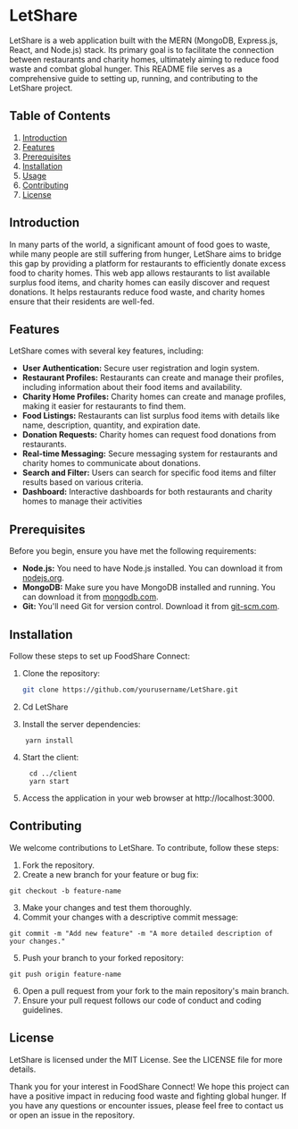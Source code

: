 # LetShare
LetShare is a web application built with the MERN (MongoDB, Express.js, React, and Node.js) stack. Its primary goal is to facilitate the connection between restaurants and charity homes, ultimately aiming to reduce food waste and combat global hunger. This README file serves as a comprehensive guide to setting up, running, and contributing to the LetShare project.

## Table of Contents

1. [Introduction](#introduction)
2. [Features](#features)
3. [Prerequisites](#prerequisites)
4. [Installation](#installation)
5. [Usage](#usage)
6. [Contributing](#contributing)
7. [License](#license)

## Introduction

In many parts of the world, a significant amount of food goes to waste, while many people are still suffering from hunger, LetShare aims to bridge this gap by providing a platform for restaurants to efficiently donate excess food to charity homes. This web app allows restaurants to list available surplus food items, and charity homes can easily discover and request donations. It helps restaurants reduce food waste, and charity homes ensure that their residents are well-fed.

## Features

LetShare comes with several key features, including:

- **User Authentication:** Secure user registration and login system.
- **Restaurant Profiles:** Restaurants can create and manage their profiles, including information about their food items and availability.
- **Charity Home Profiles:** Charity homes can create and manage profiles, making it easier for restaurants to find them.
- **Food Listings:** Restaurants can list surplus food items with details like name, description, quantity, and expiration date.
- **Donation Requests:** Charity homes can request food donations from restaurants.
- **Real-time Messaging:** Secure messaging system for restaurants and charity homes to communicate about donations.
- **Search and Filter:** Users can search for specific food items and filter results based on various criteria.
- **Dashboard:** Interactive dashboards for both restaurants and charity homes to manage their activities

## Prerequisites

Before you begin, ensure you have met the following requirements:

- **Node.js:** You need to have Node.js installed. You can download it from [nodejs.org](https://nodejs.org/).
- **MongoDB:** Make sure you have MongoDB installed and running. You can download it from [mongodb.com](https://www.mongodb.com/).
- **Git:** You'll need Git for version control. Download it from [git-scm.com](https://git-scm.com/).

## Installation

Follow these steps to set up FoodShare Connect:

1. Clone the repository:

   ```bash
   git clone https://github.com/yourusername/LetShare.git
   ```
2. Cd LetShare

3. Install the server dependencies:
  ``` cd server
      yarn install
```

4. Start the client:
```
     cd ../client
     yarn start
```
5. Access the application in your web browser at http://localhost:3000.

## Contributing
We welcome contributions to LetShare. To contribute, follow these steps:

1. Fork the repository.
2. Create a new branch for your feature or bug fix:
```
git checkout -b feature-name
```
3. Make your changes and test them thoroughly.
4. Commit your changes with a descriptive commit message:
```
git commit -m "Add new feature" -m "A more detailed description of your changes."
```
5. Push your branch to your forked repository:

```
git push origin feature-name
```
6. Open a pull request from your fork to the main repository's main branch.
7. Ensure your pull request follows our code of conduct and coding guidelines.

## License
LetShare is licensed under the MIT License. See the LICENSE file for more details.

Thank you for your interest in FoodShare Connect! We hope this project can have a positive impact in reducing food waste 
and fighting global hunger. If you have any questions or encounter issues, please feel free to contact us or open an issue in the repository.
